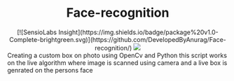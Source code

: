  <h1 align="center">
 Face-recognition
</h1>
<center>
[![SensioLabs Insight](https://img.shields.io/badge/package%20v1.0-Complete-brightgreen.svg)](https://github.com/DevelopedByAnurag/Face-recognition/)    <a href=''><img src='https://img.shields.io/badge/Donation-Payumoney-green.svg' /></a></div> 
</center>
Creating a custom box on photo using OpenCv and Python this script works on the live algorithm where image is scanned using camera and a live box is genrated on the persons face
